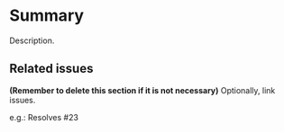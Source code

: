 # Summary

Description.

## Related issues

**(Remember to delete this section if it is not necessary)**
Optionally, link issues.

e.g.: Resolves #23
